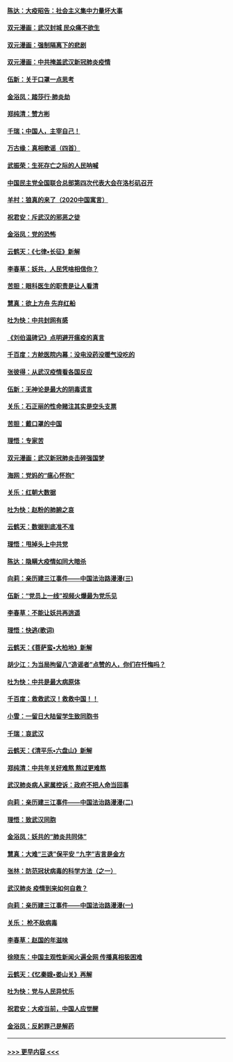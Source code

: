 #### [陈达：大疫昭告：社会主义集中力量坏大事](../pages/nsc993/n11859419.md?t=02111302) 
#### [双元漫画：武汉封城 民众痛不欲生](../pages/nsc993/n11859287.md?t=02111302) 
#### [双元漫画：强制隔离下的悲剧](../pages/nsc993/n11859244.md?t=02111302) 
#### [双元漫画：中共掩盖武汉新冠肺炎疫情](../pages/nsc993/n11858249.md?t=02111302) 
#### [伍新：关于口罩一点思考](../pages/nsc993/n11859195.md?t=02111302) 
#### [金浴凤：踏莎行‧肺炎劫](../pages/nsc993/n11858227.md?t=02111302) 
#### [郑纯清：赞方彬](../pages/nsc993/n11856803.md?t=02111302) 
#### [千瑞；中国人，主宰自己！](../pages/nsc993/n11856793.md?t=02111302) 
#### [万古缘：真相歌谣（四首）](../pages/nsc993/n11856263.md?t=02111302) 
#### [武振荣：生死存亡之际的人民呐喊](../pages/nsc993/n11856256.md?t=02111302) 
#### [中国民主党全国联合总部第四次代表大会在洛杉矶召开](../pages/nsc993/n11856344.md?t=02111302) 
#### [羊村：狼真的来了（2020中国寓言）](../pages/nsc993/n11856229.md?t=02111302) 
#### [祝君安：斥武汉的邪恶之徒](../pages/nsc993/n11855861.md?t=02111302) 
#### [金浴凤：党的恐怖](../pages/nsc993/n11855849.md?t=02111302) 
#### [云鹤天：《七律▪长征》新解](../pages/nsc993/n11855479.md?t=02111302) 
#### [李春草：妖共，人民凭啥相信你？](../pages/nsc993/n11855196.md?t=02111302) 
#### [苦胆：眼科医生的职责是让人看清](../pages/nsc993/n11853840.md?t=02111302) 
#### [慧真：欲上方舟 先弃红船](../pages/nsc993/n11853483.md?t=02111302) 
#### [吐为快：中共封网有感](../pages/nsc993/n11852575.md?t=02111302) 
#### [《刘伯温碑记》点明避开瘟疫的真言](../pages/nsc993/n11852128.md?t=02111302) 
#### [千百度：方舱医院内幕：没电没药没暖气没吃的](../pages/nsc993/n11850211.md?t=02111302) 
#### [张彼得：从武汉疫情看各国反应](../pages/nsc993/n11850102.md?t=02111302) 
#### [伍新：无神论是最大的阴毒谎言](../pages/nsc993/n11846129.md?t=02111302) 
#### [关乐：石正丽的性命赌注其实是空头支票](../pages/nsc993/n11846109.md?t=02111302) 
#### [苦胆：戴口罩的中国](../pages/nsc993/n11845576.md?t=02111302) 
#### [理悟：专家苦](../pages/nsc993/n11845564.md?t=02111302) 
#### [双元漫画：武汉新冠肺炎击碎强国梦](../pages/nsc993/n11843320.md?t=02111302) 
#### [海网：党妈的“瘟心怀抱”](../pages/nsc993/n11840740.md?t=02111302) 
#### [关乐：红朝大数据](../pages/nsc993/n11840675.md?t=02111302) 
#### [吐为快：赵粉的肺腑之哀](../pages/nsc993/n11840618.md?t=02111302) 
#### [云鹤天：数据到底准不准](../pages/nsc993/n11840325.md?t=02111302) 
#### [理悟：甩掉头上中共党](../pages/nsc993/n11838826.md?t=02111302) 
#### [陈达：隐瞒大疫情如同大暗杀](../pages/nsc993/n11838771.md?t=02111302) 
#### [向莉：亲历建三江事件——中国法治路漫漫(三)](../pages/nsc993/n11831825.md?t=02111302) 
#### [伍新：“党员上一线”视频火爆最为党乐见](../pages/nsc993/n11838200.md?t=02111302) 
#### [李春草：不能让妖共再逍遥](../pages/nsc993/n11838102.md?t=02111302) 
#### [理悟：快逃(歌词)](../pages/nsc993/n11838083.md?t=02111302) 
#### [云鹤天：《菩萨蛮▪大柏地》新解](../pages/nsc993/n11838059.md?t=02111302) 
#### [胡少江：为当局拘留八“造谣者”点赞的人，你们在忏悔吗？](../pages/nsc993/n11836801.md?t=02111302) 
#### [吐为快：中共是最大病原体](../pages/nsc993/n11836748.md?t=02111302) 
#### [千百度：救救武汉！救救中国！！](../pages/nsc993/n11836145.md?t=02111302) 
#### [小雪：一留日大陆留学生致同胞书](../pages/nsc993/n11834624.md?t=02111302) 
#### [千瑞：哀武汉](../pages/nsc993/n11833647.md?t=02111302) 
#### [云鹤天：《清平乐▪六盘山》新解](../pages/nsc993/n11833611.md?t=02111302) 
#### [郑纯清：中共年关好难熬 熬过更难熬](../pages/nsc993/n11833489.md?t=02111302) 
#### [武汉肺炎病人家属控诉：政府不把人命当回事](../pages/nsc993/n11833205.md?t=02111302) 
#### [向莉：亲历建三江事件——中国法治路漫漫(二)](../pages/nsc993/n11829102.md?t=02111302) 
#### [理悟：致武汉同胞](../pages/nsc993/n11831522.md?t=02111302) 
#### [金浴凤：妖共的“肺炎共同体”](../pages/nsc993/n11829448.md?t=02111302) 
#### [慧真：大难“三退”保平安 “九字”吉言是金方](../pages/nsc993/n11829501.md?t=02111302) 
#### [张林：防范冠状病毒的科学方法（之一）](../pages/nsc993/n11828618.md?t=02111302) 
#### [武汉肺炎 疫情到来如何自救？](../pages/nsc993/n11827632.md?t=02111302) 
#### [向莉：亲历建三江事件——中国法治路漫漫(一)](../pages/nsc993/n11827190.md?t=02111302) 
#### [关乐： 枪不敌病毒](../pages/nsc993/n11826746.md?t=02111302) 
#### [李春草：赵国的年滋味](../pages/nsc993/n11826321.md?t=02111302) 
#### [徐晓东：中国主观性新闻火遍全网 传播真相极困难](../pages/nsc993/n11826508.md?t=02111302) 
#### [云鹤天：《忆秦娥▪娄山关》再解](../pages/nsc993/n11824682.md?t=02111302) 
#### [吐为快：党与人民异忧乐](../pages/nsc993/n11824660.md?t=02111302) 
#### [祝君安：大疫当前，中国人应觉醒](../pages/nsc993/n11821946.md?t=02111302) 
#### [金浴凤：反躬罪己是解药](../pages/nsc993/n11820280.md?t=02111302) 

----
#### [ >>> 更早内容 <<< ](../indexes/nsc993-earlier.md)
